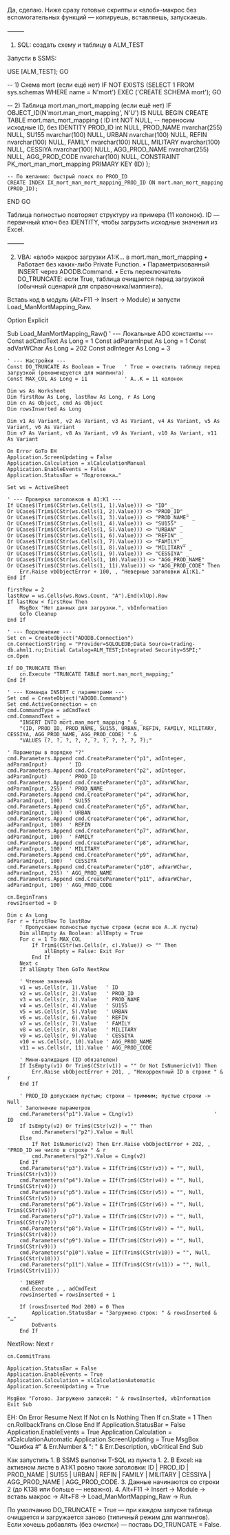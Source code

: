 Да, сделаю. Ниже сразу готовые скрипты и «влоб»-макрос без вспомогательных функций — копируешь, вставляешь, запускаешь.

⸻

1) SQL: создать схему и таблицу в ALM_TEST

Запусти в SSMS:

USE [ALM_TEST];
GO

-- 1) Схема mort (если ещё нет)
IF NOT EXISTS (SELECT 1 FROM sys.schemas WHERE name = N'mort')
    EXEC ('CREATE SCHEMA mort');
GO

-- 2) Таблица mort.man_mort_mapping (если ещё нет)
IF OBJECT_ID(N'mort.man_mort_mapping', N'U') IS NULL
BEGIN
    CREATE TABLE mort.man_mort_mapping
    (
        ID             int            NOT NULL,         -- переносим исходные ID, без IDENTITY
        PROD_ID        int            NULL,
        PROD_NAME      nvarchar(255)  NULL,
        SU155          nvarchar(100)  NULL,
        URBAN          nvarchar(100)  NULL,
        REFIN          nvarchar(100)  NULL,
        FAMILY         nvarchar(100)  NULL,
        MILITARY       nvarchar(100)  NULL,
        CESSIYA        nvarchar(100)  NULL,
        AGG_PROD_NAME  nvarchar(255)  NULL,
        AGG_PROD_CODE  nvarchar(100)  NULL,
        CONSTRAINT PK_mort_man_mort_mapping PRIMARY KEY (ID)
    );

    -- По желанию: быстрый поиск по PROD_ID
    CREATE INDEX IX_mort_man_mort_mapping_PROD_ID ON mort.man_mort_mapping (PROD_ID);
END
GO

Таблица полностью повторяет структуру из примера (11 колонок). ID — первичный ключ без IDENTITY, чтобы загрузить исходные значения из Excel.

⸻

2) VBA: «влоб» макрос загрузки A1:K… в mort.man_mort_mapping
	•	Работает без каких-либо Private Function.
	•	Параметризованный INSERT через ADODB.Command.
	•	Есть переключатель DO_TRUNCATE: если True, таблица очищается перед загрузкой (обычный сценарий для справочника/маппинга).

Вставь код в модуль (Alt+F11 → Insert → Module) и запусти Load_ManMortMapping_Raw.

Option Explicit

Sub Load_ManMortMapping_Raw()
    ' --- Локальные ADO константы ---
    Const adCmdText As Long = 1
    Const adParamInput As Long = 1
    Const adVarWChar As Long = 202
    Const adInteger As Long = 3

    ' --- Настройки ---
    Const DO_TRUNCATE As Boolean = True   ' True = очистить таблицу перед загрузкой (рекомендуется для маппинга)
    Const MAX_COL As Long = 11            ' A..K = 11 колонок

    Dim ws As Worksheet
    Dim firstRow As Long, lastRow As Long, r As Long
    Dim cn As Object, cmd As Object
    Dim rowsInserted As Long

    Dim v1 As Variant, v2 As Variant, v3 As Variant, v4 As Variant, v5 As Variant, v6 As Variant
    Dim v7 As Variant, v8 As Variant, v9 As Variant, v10 As Variant, v11 As Variant

    On Error GoTo EH
    Application.ScreenUpdating = False
    Application.Calculation = xlCalculationManual
    Application.EnableEvents = False
    Application.StatusBar = "Подготовка…"

    Set ws = ActiveSheet

    ' --- Проверка заголовков в A1:K1 ---
    If UCase$(Trim$(CStr(ws.Cells(1, 1).Value))) <> "ID" _
    Or UCase$(Trim$(CStr(ws.Cells(1, 2).Value))) <> "PROD_ID" _
    Or UCase$(Trim$(CStr(ws.Cells(1, 3).Value))) <> "PROD_NAME" _
    Or UCase$(Trim$(CStr(ws.Cells(1, 4).Value))) <> "SU155" _
    Or UCase$(Trim$(CStr(ws.Cells(1, 5).Value))) <> "URBAN" _
    Or UCase$(Trim$(CStr(ws.Cells(1, 6).Value))) <> "REFIN" _
    Or UCase$(Trim$(CStr(ws.Cells(1, 7).Value))) <> "FAMILY" _
    Or UCase$(Trim$(CStr(ws.Cells(1, 8).Value))) <> "MILITARY" _
    Or UCase$(Trim$(CStr(ws.Cells(1, 9).Value))) <> "CESSIYA" _
    Or UCase$(Trim$(CStr(ws.Cells(1, 10).Value))) <> "AGG_PROD_NAME" _
    Or UCase$(Trim$(CStr(ws.Cells(1, 11).Value))) <> "AGG_PROD_CODE" Then
        Err.Raise vbObjectError + 100, , "Неверные заголовки A1:K1."
    End If

    firstRow = 2
    lastRow = ws.Cells(ws.Rows.Count, "A").End(xlUp).Row
    If lastRow < firstRow Then
        MsgBox "Нет данных для загрузки.", vbInformation
        GoTo Cleanup
    End If

    ' --- Подключение ---
    Set cn = CreateObject("ADODB.Connection")
    cn.ConnectionString = "Provider=SQLOLEDB;Data Source=trading-db.ahml1.ru;Initial Catalog=ALM_TEST;Integrated Security=SSPI;"
    cn.Open

    If DO_TRUNCATE Then
        cn.Execute "TRUNCATE TABLE mort.man_mort_mapping;"
    End If

    ' --- Команда INSERT с параметрами ---
    Set cmd = CreateObject("ADODB.Command")
    Set cmd.ActiveConnection = cn
    cmd.CommandType = adCmdText
    cmd.CommandText = _
        "INSERT INTO mort.man_mort_mapping " & _
        "(ID, PROD_ID, PROD_NAME, SU155, URBAN, REFIN, FAMILY, MILITARY, CESSIYA, AGG_PROD_NAME, AGG_PROD_CODE) " & _
        "VALUES (?, ?, ?, ?, ?, ?, ?, ?, ?, ?, ?);"

    ' Параметры в порядке "?"
    cmd.Parameters.Append cmd.CreateParameter("p1", adInteger,  adParamInput)       ' ID
    cmd.Parameters.Append cmd.CreateParameter("p2", adInteger,  adParamInput)       ' PROD_ID
    cmd.Parameters.Append cmd.CreateParameter("p3", adVarWChar, adParamInput, 255)  ' PROD_NAME
    cmd.Parameters.Append cmd.CreateParameter("p4", adVarWChar, adParamInput, 100)  ' SU155
    cmd.Parameters.Append cmd.CreateParameter("p5", adVarWChar, adParamInput, 100)  ' URBAN
    cmd.Parameters.Append cmd.CreateParameter("p6", adVarWChar, adParamInput, 100)  ' REFIN
    cmd.Parameters.Append cmd.CreateParameter("p7", adVarWChar, adParamInput, 100)  ' FAMILY
    cmd.Parameters.Append cmd.CreateParameter("p8", adVarWChar, adParamInput, 100)  ' MILITARY
    cmd.Parameters.Append cmd.CreateParameter("p9", adVarWChar, adParamInput, 100)  ' CESSIYA
    cmd.Parameters.Append cmd.CreateParameter("p10", adVarWChar, adParamInput, 255) ' AGG_PROD_NAME
    cmd.Parameters.Append cmd.CreateParameter("p11", adVarWChar, adParamInput, 100) ' AGG_PROD_CODE

    cn.BeginTrans
    rowsInserted = 0

    Dim c As Long
    For r = firstRow To lastRow
        ' Пропускаем полностью пустые строки (если все A..K пусты)
        Dim allEmpty As Boolean: allEmpty = True
        For c = 1 To MAX_COL
            If Trim$(CStr(ws.Cells(r, c).Value)) <> "" Then
                allEmpty = False: Exit For
            End If
        Next c
        If allEmpty Then GoTo NextRow

        ' Чтение значений
        v1 = ws.Cells(r, 1).Value   ' ID
        v2 = ws.Cells(r, 2).Value   ' PROD_ID
        v3 = ws.Cells(r, 3).Value   ' PROD_NAME
        v4 = ws.Cells(r, 4).Value   ' SU155
        v5 = ws.Cells(r, 5).Value   ' URBAN
        v6 = ws.Cells(r, 6).Value   ' REFIN
        v7 = ws.Cells(r, 7).Value   ' FAMILY
        v8 = ws.Cells(r, 8).Value   ' MILITARY
        v9 = ws.Cells(r, 9).Value   ' CESSIYA
        v10 = ws.Cells(r, 10).Value ' AGG_PROD_NAME
        v11 = ws.Cells(r, 11).Value ' AGG_PROD_CODE

        ' Мини-валидация (ID обязателен)
        If IsEmpty(v1) Or Trim$(CStr(v1)) = "" Or Not IsNumeric(v1) Then
            Err.Raise vbObjectError + 201, , "Некорректный ID в строке " & r
        End If

        ' PROD_ID допускаем пустым; строки — триммим; пустые строки -> Null
        ' Заполнение параметров
        cmd.Parameters("p1").Value = CLng(v1)                          ' ID
        If IsEmpty(v2) Or Trim$(CStr(v2)) = "" Then
            cmd.Parameters("p2").Value = Null
        Else
            If Not IsNumeric(v2) Then Err.Raise vbObjectError + 202, , "PROD_ID не число в строке " & r
            cmd.Parameters("p2").Value = CLng(v2)
        End If
        cmd.Parameters("p3").Value = IIf(Trim$(CStr(v3)) = "", Null, Trim$(CStr(v3)))
        cmd.Parameters("p4").Value = IIf(Trim$(CStr(v4)) = "", Null, Trim$(CStr(v4)))
        cmd.Parameters("p5").Value = IIf(Trim$(CStr(v5)) = "", Null, Trim$(CStr(v5)))
        cmd.Parameters("p6").Value = IIf(Trim$(CStr(v6)) = "", Null, Trim$(CStr(v6)))
        cmd.Parameters("p7").Value = IIf(Trim$(CStr(v7)) = "", Null, Trim$(CStr(v7)))
        cmd.Parameters("p8").Value = IIf(Trim$(CStr(v8)) = "", Null, Trim$(CStr(v8)))
        cmd.Parameters("p9").Value = IIf(Trim$(CStr(v9)) = "", Null, Trim$(CStr(v9)))
        cmd.Parameters("p10").Value = IIf(Trim$(CStr(v10)) = "", Null, Trim$(CStr(v10)))
        cmd.Parameters("p11").Value = IIf(Trim$(CStr(v11)) = "", Null, Trim$(CStr(v11)))

        ' INSERT
        cmd.Execute , , adCmdText
        rowsInserted = rowsInserted + 1

        If (rowsInserted Mod 200) = 0 Then
            Application.StatusBar = "Загружено строк: " & rowsInserted & "…"
            DoEvents
        End If

NextRow:
    Next r

    cn.CommitTrans

    Application.StatusBar = False
    Application.EnableEvents = True
    Application.Calculation = xlCalculationAutomatic
    Application.ScreenUpdating = True

    MsgBox "Готово. Загружено записей: " & rowsInserted, vbInformation
    Exit Sub

EH:
    On Error Resume Next
    If Not cn Is Nothing Then
        If cn.State = 1 Then cn.RollbackTrans
        cn.Close
    End If
    Application.StatusBar = False
    Application.EnableEvents = True
    Application.Calculation = xlCalculationAutomatic
    Application.ScreenUpdating = True
    MsgBox "Ошибка #" & Err.Number & ": " & Err.Description, vbCritical
End Sub

Как запустить
	1.	В SSMS выполни T-SQL из пункта 1.
	2.	В Excel: на активном листе в A1:K1 ровно такие заголовки:
ID | PROD_ID | PROD_NAME | SU155 | URBAN | REFIN | FAMILY | MILITARY | CESSIYA | AGG_PROD_NAME | AGG_PROD_CODE.
	3.	Данные начинаются со строки 2 (до K138 или больше — неважно).
	4.	Alt+F11 → Insert → Module → вставь макрос → Alt+F8 → Load_ManMortMapping_Raw → Run.

По умолчанию DO_TRUNCATE = True — при каждом запуске таблица очищается и загружается заново (типичный режим для маппингов). Если хочешь добавлять (без очистки) — поставь DO_TRUNCATE = False.
